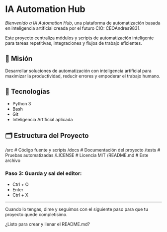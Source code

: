 
# IA Automation Hub

*Bienvenido a IA Automation Hub*, una plataforma de automatización basada en inteligencia artificial creada por el futuro CIO: CEOAndres9831.

Este proyecto centraliza módulos y scripts de automatización inteligente para tareas repetitivas, integraciones y flujos de trabajo eficientes.

## 🚀 Misión
Desarrollar soluciones de automatización con inteligencia artificial para maximizar la productividad, reducir errores y empoderar el trabajo humano.

## 🧠 Tecnologías
- Python 3
- Bash
- Git
- Inteligencia Artificial aplicada

## 🗂️ Estructura del Proyecto


/src         # Código fuente y scripts /docs        # Documentación del proyecto /tests       # Pruebas automatizadas /LICENSE     # Licencia MIT /README.md   # Este archivo
### Paso 3: Guarda y sal del editor:

- Ctrl + O  
- Enter  
- Ctrl + X

---

Cuando lo tengas, dime y seguimos con el siguiente paso para que tu proyecto quede completísimo.  

¿Listo para crear y llenar el README.md?
